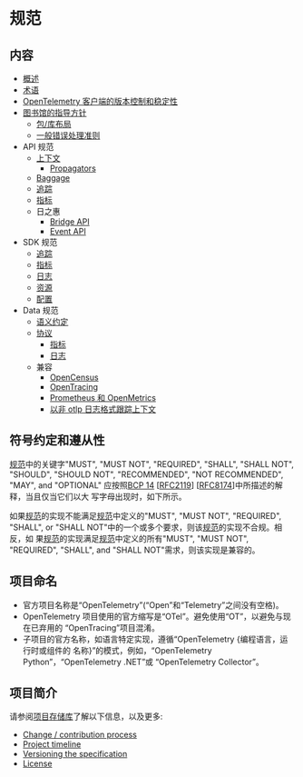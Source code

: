 <!--- Hugo front matter used to generate the website version of this page:
linkTitle: OTel spec
no_list: true
cascade:
  body_class: otel-docs-spec
  github_repo: &repo https://github.com/open-telemetry/opentelemetry-specification
  github_subdir: specification
  path_base_for_github_subdir: content/en/docs/specs/otel/
  github_project_repo: *repo
--->

# 规范

## 内容

- [概述](overview.md)
- [术语](glossary.md)
- [OpenTelemetry 客户端的版本控制和稳定性](versioning-and-stability.md)
- [图书馆的指导方针](library-guidelines.md)
  - [包/库布局](library-layout.md)
  - [一般错误处理准则](error-handling.md)
- API 规范
  - [上下文](context/README.md)
    - [Propagators](context/api-propagators.md)
  - [Baggage](baggage/api.md)
  - [追踪](trace/api.md)
  - [指标](metrics/api.md)
  - 日之惠
    - [Bridge API](logs/bridge-api.md)
    - [Event API](logs/event-api.md)
- SDK 规范
  - [追踪](trace/sdk.md)
  - [指标](metrics/sdk.md)
  - [日志](logs/sdk.md)
  - [资源](resource/sdk.md)
  - [配置](configuration/sdk-configuration.md)
- Data 规范
  - [语义约定](overview.md#semantic-conventions)
  - [协议](protocol/README.md)
    - [指标](metrics/data-model.md)
    - [日志](logs/data-model.md)
  - 兼容
    - [OpenCensus](compatibility/opencensus.md)
    - [OpenTracing](compatibility/opentracing.md)
    - [Prometheus 和 OpenMetrics](compatibility/prometheus_and_openmetrics.md)
    - [以非 otlp 日志格式跟踪上下文](compatibility/logging_trace_context.md)

## 符号约定和遵从性

[规范][]中的关键字"MUST", "MUST NOT", "REQUIRED", "SHALL", "SHALL NOT",
"SHOULD", "SHOULD NOT", "RECOMMENDED", "NOT RECOMMENDED", "MAY", and "OPTIONAL"
应按照[BCP 14](https://tools.ietf.org/html/bcp14)
[[RFC2119](https://tools.ietf.org/html/rfc2119)]
[[RFC8174](https://tools.ietf.org/html/rfc8174)]中所描述的解释，当且仅当它们以大
写字母出现时，如下所示。

如果[规范][]的实现不能满足[规范][]中定义的"MUST", "MUST NOT", "REQUIRED",
"SHALL", or "SHALL NOT"中的一个或多个要求，则该[规范][]的实现不合规。相反，如
果[规范][]的实现满足[规范][]中定义的所有"MUST", "MUST NOT", "REQUIRED", "SHALL",
and "SHALL NOT"需求，则该实现是兼容的。

## 项目命名

- 官方项目名称是“OpenTelemetry”(“Open”和“Telemetry”之间没有空格)。
- OpenTelemetry 项目使用的官方缩写是“OTel”。避免使用“OT”，以避免与现在已弃用的
  “OpenTracing”项目混淆。
- 子项目的官方名称，如语言特定实现，遵循“OpenTelemetry {编程语言，运行时或组件的
  名称}”的模式，例如，“OpenTelemetry Python”，“OpenTelemetry .NET”或
  “OpenTelemetry Collector”。

## 项目简介

请参阅[项目存储库][]了解以下信息，以及更多:

- [Change / contribution process](../README.md#change--contribution-process)
- [Project timeline](../README.md#project-timeline)
- [Versioning the specification](../README.md#versioning-the-specification)
- [License](../README.md#license)

[项目存储库]: https://github.com/open-telemetry/opentelemetry-specification
[规范]: overview.md
